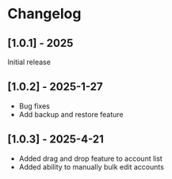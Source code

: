 # Changelog

## [1.0.1] - 2025

Initial release

## [1.0.2] - 2025-1-27

- Bug fixes
- Add backup and restore feature

## [1.0.3] - 2025-4-21

- Added drag and drop feature to account list
- Added ability to manually bulk edit accounts